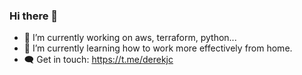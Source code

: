 ### Hi there 👋

- 🔭 I’m currently working on aws, terraform, python...
- 🌱 I’m currently learning how to work more effectively from home.
- 🗨️ Get in touch: https://t.me/derekjc
<!-- - 👯 I’m looking to collaborate on ...
- 🤔 I’m looking for help with ...
- 💬 Ask me about ...
- 📫 How to reach me: ...
- 😄 Pronouns: ...
- ⚡ Fun fact: ...
 -->
